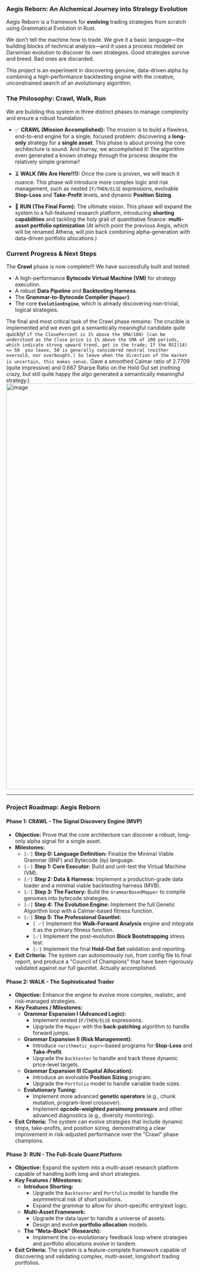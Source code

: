 ### **Aegis Reborn: An Alchemical Journey into Strategy Evolution**

Aegis Reborn is a framework for **evolving** trading strategies from scratch using Grammatical Evolution in Rust.

We don't tell the machine how to trade. We give it a basic language—the building blocks of technical analysis—and it uses a process modeled on Darwinian evolution to discover its own strategies. Good strategies survive and breed. Bad ones are discarded.

This project is an experiment in discovering genuine, data-driven alpha by combining a high-performance backtesting engine with the creative, unconstrained search of an evolutionary algorithm.



### The Philosophy: Crawl, Walk, Run

We are building this system in three distinct phases to manage complexity and ensure a robust foundation.

*   ✅ **CRAWL (Mission Accomplished):** The mission is to build a flawless, end-to-end engine for a single, focused problem: discovering a **long-only** strategy for a **single asset**. This phase is about proving the core architecture is sound. And hurray, we accomplished it! The algorithm even generated a known strategy through the process despite the relatively simple grammar!
  

*   ⏳ **WALK (We Are Here!!!):** Once the core is proven, we will teach it nuance. This phase will introduce more complex logic and risk management, such as nested `IF/THEN/ELSE` expressions, evolvable **Stop-Loss** and **Take-Profit** levels, and dynamic **Position Sizing**.

*   🚀 **RUN (The Final Form):** The ultimate vision. This phase will expand the system to a full-featured research platform, introducing **shorting capabilities** and tackling the holy grail of quantitative finance: **multi-asset portfolio optimization** (At which point the previous Aegis, which will be renamed Athena, will join back combining alpha-generation with data-driven portfolio allocations.)

### Current Progress & Next Steps

The **Crawl** phase is now complete!!! We have successfully built and tested:
*   A high-performance **Bytecode Virtual Machine (VM)** for strategy execution.
*   A robust **Data Pipeline** and **Backtesting Harness**.
*   The **Grammar-to-Bytecode Compiler (`Mapper`)**.
*   The core **`EvolutionEngine`**, which is already discovering non-trivial, logical strategies.

The final and most critical task of the Crawl phase remains:
The crucible is implemented and we even got a semantically meaningful candidate quite quickly!
```if the ClosePercent is 1% above the SMA(100) [can be understood as the Close price is 1% above the SMA of 100 periods, which indicate strong upward trend, get in the trade; If the RSI(14) <= 50  you leave, 50 is generally considered neutral (neither oversold, nor overbought.) So leave when the direction of the market is uncertain, this makes sense.```
Gave a smoothed Calmar ratio of 2.7709 (quite impressive) and 0.667 Sharpe Ratio on the Hold Out set (nothing crazy, but still quite happy the algo generated a semantically meaningful strategy.)
<img width="2036" height="1088" alt="image" src="https://github.com/user-attachments/assets/e90a4b6f-db74-47ff-a1bd-7a9e708af898" />

---

### **Project Roadmap: Aegis Reborn**

#### **Phase 1: CRAWL - The Signal Discovery Engine (MVP)**
*   **Objective:** Prove that the core architecture can discover a robust, long-only alpha signal for a single asset.
*   **Milestones:**
    *   `[✅]` **Step 0: Language Definition:** Finalize the Minimal Viable Grammar (BNF) and Bytecode (`Op`) language.
    *   `[✅]` **Step 1: Core Executor:** Build and unit-test the Virtual Machine (VM).
    *   `[✅]` **Step 2: Data & Harness:** Implement a production-grade data loader and a minimal viable backtesting harness (MVB).
    *   `[✅]` **Step 3: The Factory:** Build the `GrammarBasedMapper` to compile genomes into bytecode strategies.
    *   `[✅]` **Step 4: The Evolution Engine:** Implement the full Genetic Algorithm loop with a Calmar-based fitness function.
    *   `[✅]` **Step 5: The Professional Gauntlet:**
        *  `[ ✅]` Implement the **Walk-Forward Analysis** engine and integrate it as the primary fitness function.
        *  `[✅]` Implement the post-evolution **Block Bootstrapping** stress test.
        *  `[✅]` Implement the final **Hold-Out Set** validation and reporting.
*   **Exit Criteria:** The system can autonomously run, from config file to final report, and produce a "Council of Champions" that have been rigorously validated against our full gauntlet. Actually accomplished.

#### **Phase 2: WALK - The Sophisticated Trader**
*   **Objective:** Enhance the engine to evolve more complex, realistic, and risk-managed strategies.
*   **Key Features / Milestones:**
    *   **Grammar Expansion I (Advanced Logic):**
        *   Implement nested `IF/THEN/ELSE` expressions.
        *   Upgrade the `Mapper` with the **back-patching** algorithm to handle forward jumps.
    *   **Grammar Expansion II (Risk Management):**
        *   Introduce `<arithmetic_expr>`-based programs for **Stop-Loss** and **Take-Profit**.
        *   Upgrade the `Backtester` to handle and track these dynamic price-level targets.
    *   **Grammar Expansion III (Capital Allocation):**
        *   Introduce an evolvable **Position Sizing** program.
        *   Upgrade the `Portfolio` model to handle variable trade sizes.
    *   **Evolutionary Tuning:**
        *   Implement more advanced **genetic operators** (e.g., chunk mutation, program-level crossover).
        *   Implement **opcode-weighted parsimony pressure** and other advanced diagnostics (e.g., diversity monitoring).
*   **Exit Criteria:** The system can evolve strategies that include dynamic stops, take-profits, and position sizing, demonstrating a clear improvement in risk-adjusted performance over the "Crawl" phase champions.

#### **Phase 3: RUN - The Full-Scale Quant Platform**
*   **Objective:** Expand the system into a multi-asset research platform capable of handling both long and short strategies.
*   **Key Features / Milestones:**
    *   **Introduce Shorting:**
        *   Upgrade the `Backtester` and `Portfolio` model to handle the asymmetrical risk of short positions.
        *   Expand the grammar to allow for short-specific entry/exit logic.
    *   **Multi-Asset Framework:**
        *   Upgrade the data layer to handle a universe of assets.
        *   Design and evolve **portfolio allocation** models.
    *   **The "Meta-Block" (Research):**
        *   Implement the co-evolutionary feedback loop where strategies and portfolio allocations evolve in tandem.
*   **Exit Criteria:** The system is a feature-complete framework capable of discovering and validating complex, multi-asset, long/short trading portfolios.
